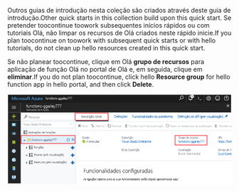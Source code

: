 <span data-ttu-id="65600-101">Outros guias de introdução nesta coleção são criados através deste guia de introdução.</span><span class="sxs-lookup"><span data-stu-id="65600-101">Other quick starts in this collection build upon this quick start.</span></span> <span data-ttu-id="65600-102">Se pretender toocontinue toowork subsequentes inícios rápidos ou com tutoriais Olá, não limpar os recursos de Olá criados neste rápido inicie.</span><span class="sxs-lookup"><span data-stu-id="65600-102">If you plan toocontinue on toowork with subsequent quick starts or with hello tutorials, do not clean up hello resources created in this quick start.</span></span> 

<span data-ttu-id="65600-103">Se não planear toocontinue, clique em Olá **grupo de recursos** para aplicação de função Olá no portal de Olá e, em seguida, clique em **eliminar**.</span><span class="sxs-lookup"><span data-stu-id="65600-103">If you do not plan toocontinue, click hello **Resource group** for hello function app in hello portal, and then click **Delete**.</span></span> 

![Selecione toodelete de grupo de recursos de Olá Olá aplicação de função.](./media/functions-quickstart-cleanup/functions-app-delete-resource-group.png)
